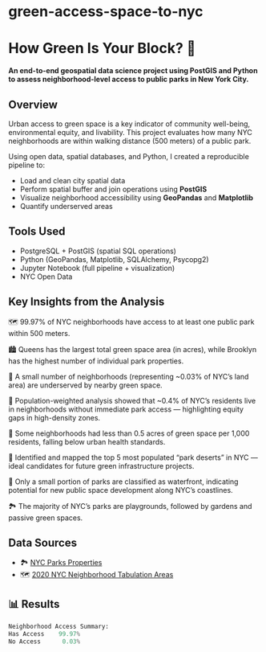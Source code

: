 # green-access-space-to-nyc
# How Green Is Your Block? 🌳

**An end-to-end geospatial data science project using PostGIS and Python to assess neighborhood-level access to public parks in New York City.**


##  Overview

Urban access to green space is a key indicator of community well-being, environmental equity, and livability. This project evaluates how many NYC neighborhoods are within walking distance (500 meters) of a public park.

Using open data, spatial databases, and Python, I created a reproducible pipeline to:
- Load and clean city spatial data
- Perform spatial buffer and join operations using **PostGIS**
- Visualize neighborhood accessibility using **GeoPandas** and **Matplotlib**
- Quantify underserved areas


## Tools Used

- PostgreSQL + PostGIS (spatial SQL operations)
- Python (GeoPandas, Matplotlib, SQLAlchemy, Psycopg2)
- Jupyter Notebook (full pipeline + visualization)
- NYC Open Data

## Key Insights from the Analysis
🗺️ 99.97% of NYC neighborhoods have access to at least one public park within 500 meters.

🏙️ Queens has the largest total green space area (in acres), while Brooklyn has the highest number of individual park properties.

📍 A small number of neighborhoods (representing ~0.03% of NYC’s land area) are underserved by nearby green space.

👥 Population-weighted analysis showed that ~0.4% of NYC’s residents live in neighborhoods without immediate park access — highlighting equity gaps in high-density zones.

🌿 Some neighborhoods had less than 0.5 acres of green space per 1,000 residents, falling below urban health standards.

🚫 Identified and mapped the top 5 most populated “park deserts” in NYC — ideal candidates for future green infrastructure projects.

🧭 Only a small portion of parks are classified as waterfront, indicating potential for new public space development along NYC’s coastlines.

🏞️ The majority of NYC’s parks are playgrounds, followed by gardens and passive green spaces.

##  Data Sources

- 🏞️ [NYC Parks Properties](https://data.cityofnewyork.us/Recreation/Parks-Properties/enfh-gkve)
- 🗺️ [2020 NYC Neighborhood Tabulation Areas](https://data.cityofnewyork.us/City-Government/2020-Neighborhood-Tabulation-Areas-NTAs-/9nt8-h7nd)


## 📊 Results

```python
Neighborhood Access Summary:
Has Access    99.97%
No Access      0.03%


